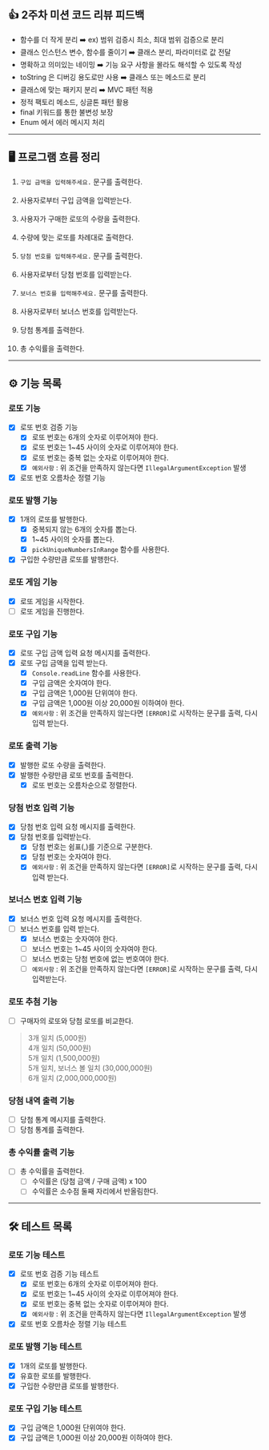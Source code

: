 ## 👍 2주차 미션 코드 리뷰 피드백
- 함수를 더 작게 분리 ➡️ ex) 범위 검증시 최소, 최대 범위 검증으로 분리
- 클래스 인스턴스 변수, 함수를 줄이기 ➡️ 클래스 분리, 파라미터로 값 전달
- 명확하고 의미있는 네이밍 ➡️ 기능 요구 사항을 몰라도 해석할 수 있도록 작성
- toString 은 디버깅 용도로만 사용 ➡️ 클래스 또는 메소드로 분리
- 클래스에 맞는 패키지 분리 ➡️ MVC 패턴 적용
- 정적 팩토리 메소드, 싱글톤 패턴 활용
- final 키워드를 통한 불변성 보장
- Enum 에서 에러 메시지 처리

---

## 🖥 프로그램 흐름 정리

1. `구입 금액을 입력해주세요.` 문구를 출력한다.
<br><br>
2. 사용자로부터 구입 금액을 입력받는다.
<br><br>
3. 사용자가 구매한 로또의 수량을 출력한다.
<br><br>
4. 수량에 맞는 로또를 차례대로 출력한다.
<br><br>
5. `당첨 번호를 입력해주세요.` 문구를 출력한다.
<br><br>
6. 사용자로부터 당첨 번호를 입력받는다.
<br><br>
7. `보너스 번호를 입력해주세요.` 문구를 출력한다.
<br><br>
8. 사용자로부터 보너스 번호를 입력받는다.
<br><br>
9. 당첨 통계를 출력한다.
<br><br>
10. 총 수익률을 출력한다.

--- 

## ⚙️ 기능 목록

### 로또 기능
- [X] 로또 번호 검증 기능
  - [X] 로또 번호는 6개의 숫자로 이루어져야 한다.
  - [X] 로또 번호는 1~45 사이의 숫자로 이루어져야 한다.
  - [X] 로또 번호는 중복 없는 숫자로 이루어져야 한다.
  - [X] `예외사항` : 위 조건을 만족하지 않는다면 `IllegalArgumentException` 발생
- [X] 로또 번호 오름차순 정렬 기능

### 로또 발행 기능
- [X] 1개의 로또를 발행한다.
  - [X] 중복되지 않는 6개의 숫자를 뽑는다.
  - [X] 1~45 사이의 숫자를 뽑는다.
  - [X] `pickUniqueNumbersInRange` 함수를 사용한다.
- [X] 구입한 수량만큼 로또를 발행한다.

### 로또 게임 기능
- [X] 로또 게임을 시작한다.
- [ ] 로또 게임을 진행한다.

### 로또 구입 기능
- [X] 로또 구입 금액 입력 요청 메시지를 출력한다.
- [X] 로또 구입 금액을 입력 받는다.
  - [X] `Console.readLine` 함수를 사용한다. 
  - [X] 구입 금액은 숫자여야 한다.
  - [X] 구입 금액은 1,000원 단위여야 한다.
  - [X] 구입 금액은 1,000원 이상 20,000원 이하여야 한다.
  - [X] `예외사항` : 위 조건을 만족하지 않는다면 `[ERROR]`로 시작하는 문구를 출력, 다시 입력 받는다.

### 로또 출력 기능
- [X] 발행한 로또 수량을 출력한다.
- [X] 발행한 수량만큼 로또 번호를 출력한다.
  - [X] 로또 번호는 오름차순으로 정렬한다.

### 당첨 번호 입력 기능
- [X] 당첨 번호 입력 요청 메시지를 출력한다.
- [X] 당첨 번호를 입력받는다.
  - [X] 당첨 번호는 쉼표(,)를 기준으로 구분한다.
  - [X] 당첨 번호는 숫자여야 한다.
  - [X] `예외사항` : 위 조건을 만족하지 않는다면 `[ERROR]`로 시작하는 문구를 출력, 다시 입력 받는다.

### 보너스 번호 입력 기능
- [X] 보너스 번호 입력 요청 메시지를 출력한다.
- [ ] 보너스 번호를 입력 받는다.
  - [X] 보너스 번호는 숫자여야 한다.
  - [ ] 보너스 번호는 1~45 사이의 숫자여야 한다.
  - [ ] 보너스 번호는 당첨 번호에 없는 번호여야 한다.
  - [ ] `예외사항` : 위 조건을 만족하지 않는다면 `[ERROR]`로 시작하는 문구를 출력, 다시 입력받는다.
  
### 로또 추첨 기능
- [ ] 구매자의 로또와 당첨 로또를 비교한다.
> 3개 일치 (5,000원) <br>
4개 일치 (50,000원) <br>
5개 일치 (1,500,000원) <br>
5개 일치, 보너스 볼 일치 (30,000,000원) <br>
6개 일치 (2,000,000,000원) <br>

### 당첨 내역 출력 기능
- [ ] 당첨 통계 메시지를 출력한다.
- [ ] 당첨 통계를 출력한다.

### 총 수익률 출력 기능
- [ ] 총 수익률을 출력한다.
  - [ ] 수익률은 (당첨 금액 / 구매 금액) x 100 
  - [ ] 수익률은 소수점 둘째 자리에서 반올림한다.

---

## 🛠 테스트 목록

### 로또 기능 테스트
- [X] 로또 번호 검증 기능 테스트
  - [X] 로또 번호는 6개의 숫자로 이루어져야 한다.
  - [X] 로또 번호는 1~45 사이의 숫자로 이루어져야 한다.
  - [X] 로또 번호는 중복 없는 숫자로 이루어져야 한다.
  - [X] `예외사항` : 위 조건을 만족하지 않는다면 `IllegalArgumentException` 발생
- [X] 로또 번호 오름차순 정렬 기능 테스트

### 로또 발행 기능 테스트
- [X] 1개의 로또를 발행한다.
- [X] 유효한 로또를 발행한다.
- [X] 구입한 수량만큼 로또를 발행한다.

### 로또 구입 기능 테스트
- [X] 구입 금액은 1,000원 단위여야 한다.
- [X] 구입 금액은 1,000원 이상 20,000원 이하여야 한다.